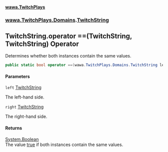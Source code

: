 #### [wawa.TwitchPlays](index.md 'index')
### [wawa.TwitchPlays.Domains](wawa.TwitchPlays.Domains.md 'wawa.TwitchPlays.Domains').[TwitchString](TwitchString.md 'wawa.TwitchPlays.Domains.TwitchString')

## TwitchString.operator ==(TwitchString, TwitchString) Operator

Determines whether both instances contain the same values.

```csharp
public static bool operator ==(wawa.TwitchPlays.Domains.TwitchString left, wawa.TwitchPlays.Domains.TwitchString right);
```
#### Parameters

<a name='wawa.TwitchPlays.Domains.TwitchString.op_Equality(wawa.TwitchPlays.Domains.TwitchString,wawa.TwitchPlays.Domains.TwitchString).left'></a>

`left` [TwitchString](TwitchString.md 'wawa.TwitchPlays.Domains.TwitchString')

The left-hand side.

<a name='wawa.TwitchPlays.Domains.TwitchString.op_Equality(wawa.TwitchPlays.Domains.TwitchString,wawa.TwitchPlays.Domains.TwitchString).right'></a>

`right` [TwitchString](TwitchString.md 'wawa.TwitchPlays.Domains.TwitchString')

The right-hand side.

#### Returns
[System.Boolean](https://docs.microsoft.com/en-us/dotnet/api/System.Boolean 'System.Boolean')  
The value [true](https://docs.microsoft.com/en-us/dotnet/csharp/language-reference/builtin-types/bool 'https://docs.microsoft.com/en-us/dotnet/csharp/language-reference/builtin-types/bool') if both instances contain the same values.
